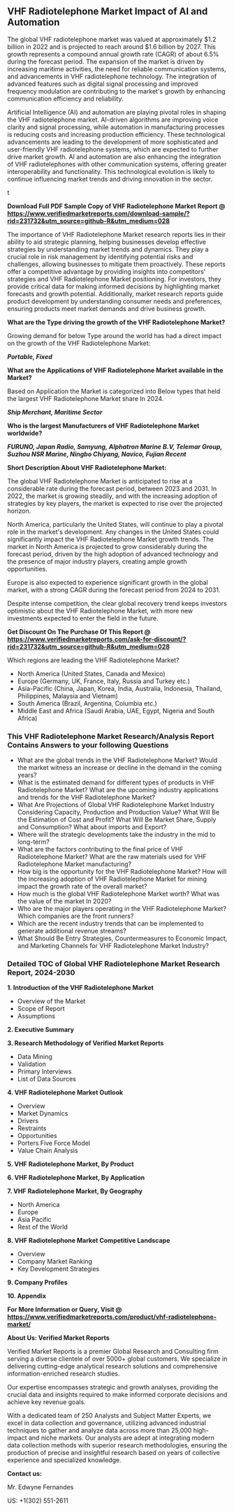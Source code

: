 <h2>VHF Radiotelephone Market Impact of AI and Automation</h2><p>The global VHF radiotelephone market was valued at approximately $1.2 billion in 2022 and is projected to reach around $1.6 billion by 2027. This growth represents a compound annual growth rate (CAGR) of about 6.5% during the forecast period. The expansion of the market is driven by increasing maritime activities, the need for reliable communication systems, and advancements in VHF radiotelephone technology. The integration of advanced features such as digital signal processing and improved frequency modulation are contributing to the market's growth by enhancing communication efficiency and reliability.</p><p>Artificial Intelligence (AI) and automation are playing pivotal roles in shaping the VHF radiotelephone market. AI-driven algorithms are improving voice clarity and signal processing, while automation in manufacturing processes is reducing costs and increasing production efficiency. These technological advancements are leading to the development of more sophisticated and user-friendly VHF radiotelephone systems, which are expected to further drive market growth. AI and automation are also enhancing the integration of VHF radiotelephones with other communication systems, offering greater interoperability and functionality. This technological evolution is likely to continue influencing market trends and driving innovation in the sector.</p>t</p><p id="" class=""><strong>Download Full PDF Sample Copy of VHF Radiotelephone Market Report @ <a href="https://www.verifiedmarketreports.com/download-sample/?rid=231732&utm_source=github-R&utm_medium=028" target="_blank">https://www.verifiedmarketreports.com/download-sample/?rid=231732&utm_source=github-R&utm_medium=028</a></strong></p><p>The importance of&nbsp;VHF Radiotelephone Market research reports lies in their ability to aid strategic planning, helping businesses develop effective strategies by understanding market trends and dynamics. They play a crucial role in risk management by identifying potential risks and challenges, allowing businesses to mitigate them proactively. These reports offer a competitive advantage by providing insights into competitors' strategies and VHF Radiotelephone Market positioning. For investors, they provide critical data for making informed decisions by highlighting market forecasts and growth potential. Additionally, market research reports guide product development by understanding consumer needs and preferences, ensuring products meet market demands and drive business growth.</p><p><strong>What are the&nbsp;Type driving the growth of the VHF Radiotelephone Market?</strong></p><p id="" class="">Growing demand for below Type around the world has had a direct impact on the growth of the VHF Radiotelephone Market:</p><em><strong>Portable, Fixed</strong></em></p><strong>What are the&nbsp;Applications&nbsp;of VHF Radiotelephone Market available in the Market?</strong></p><p id="" class="">Based on Application the Market is categorized into Below types that held the largest VHF Radiotelephone Market share In 2024.</p><em><strong>Ship Merchant, Maritime Sector</strong></em></p><strong>Who is the largest Manufacturers of VHF Radiotelephone Market worldwide?</strong></p><p><em><strong>FURUNO, Japan Radio, Samyung, Alphatron Marine B.V, Telemar Group, Suzhou NSR Marine, Ningbo Chiyang, Navico, Fujian Recent</strong></em></p><p id="" class=""><strong>Short Description About VHF Radiotelephone Market:</strong></p><p>The global VHF Radiotelephone Market is anticipated to rise at a considerable rate during the forecast period, between 2023 and 2031. In 2022, the market is growing steadily, and with the increasing adoption of strategies by key players, the market is expected to rise over the projected horizon.</p><p>North America, particularly the United States, will continue to play a pivotal role in the market's development. Any changes in the United States could significantly impact the VHF Radiotelephone Market growth trends. The market in North America is projected to grow considerably during the forecast period, driven by the high adoption of advanced technology and the presence of major industry players, creating ample growth opportunities.</p><p>Europe is also expected to experience significant growth in the global market, with a strong CAGR during the forecast period from 2024 to 2031.</p><p>Despite intense competition, the clear global recovery trend keeps investors optimistic about the VHF Radiotelephone Market, with more new investments expected to enter the field in the future.</p><p id="" class=""><strong>Get Discount On The Purchase Of This Report @ <a href="https://www.verifiedmarketreports.com/ask-for-discount/?rid=231732&utm_source=github-R&utm_medium=028" target="_blank">https://www.verifiedmarketreports.com/ask-for-discount/?rid=231732&utm_source=github-R&utm_medium=028</a></strong></p>Which regions are leading the VHF Radiotelephone Market?</p><ul><li>North America (United States, Canada and Mexico)</li><li>Europe (Germany, UK, France, Italy, Russia and Turkey etc.)</li><li>Asia-Pacific (China, Japan, Korea, India, Australia, Indonesia, Thailand, Philippines, Malaysia and Vietnam)</li><li>South America (Brazil, Argentina, Columbia etc.)</li><li>Middle East and Africa (Saudi Arabia, UAE, Egypt, Nigeria and South Africa)</li></ul><h3 id="" class="">This VHF Radiotelephone Market Research/Analysis Report Contains Answers to your following Questions</h3><ul><li>What are the global trends in the VHF Radiotelephone Market? Would the market witness an increase or decline in the demand in the coming years?</li><li>What is the estimated demand for different types of products in VHF Radiotelephone Market? What are the upcoming industry applications and trends for the VHF Radiotelephone Market?</li><li>What Are Projections of Global VHF Radiotelephone Market Industry Considering Capacity, Production and Production Value? What Will Be the Estimation of Cost and Profit? What Will Be Market Share, Supply and Consumption? What about imports and Export?</li><li>Where will the strategic developments take the industry in the mid to long-term?</li><li>What are the factors contributing to the final price of VHF Radiotelephone Market? What are the raw materials used for VHF Radiotelephone Market manufacturing?</li><li>How big is the opportunity for the VHF Radiotelephone Market? How will the increasing adoption of VHF Radiotelephone Market for mining impact the growth rate of the overall market?</li><li>How much is the global VHF Radiotelephone Market worth? What was the value of the market In 2020?</li><li>Who are the major players operating in the VHF Radiotelephone Market? Which companies are the front runners?</li><li>Which are the recent industry trends that can be implemented to generate additional revenue streams?</li><li>What Should Be Entry Strategies, Countermeasures to Economic Impact, and Marketing Channels for VHF Radiotelephone Market Industry?</li></ul><h3 id="" class="">Detailed TOC of Global VHF Radiotelephone Market Research Report, 2024-2030</h3><p id="" class=""><strong>1. Introduction of the VHF Radiotelephone Market</strong></p><ul><li>Overview of the Market</li><li>Scope of Report</li><li>Assumptions</li></ul><p id="" class=""><strong>2. Executive Summary</strong></p><p id="" class=""><strong>3. Research Methodology of Verified Market Reports</strong></p><ul><li>Data Mining</li><li>Validation</li><li>Primary Interviews</li><li>List of Data Sources</li></ul><p id="" class=""><strong>4. VHF Radiotelephone Market Outlook</strong></p><ul><li>Overview</li><li>Market Dynamics</li><li>Drivers</li><li>Restraints</li><li>Opportunities</li><li>Porters Five Force Model</li><li>Value Chain Analysis</li></ul><p id="" class=""><strong>5. VHF Radiotelephone Market, By Product</strong></p><p id="" class=""><strong>6. VHF Radiotelephone Market, By Application</strong></p><p id="" class=""><strong>7. VHF Radiotelephone Market, By Geography</strong></p><ul><li>North America</li><li>Europe</li><li>Asia Pacific</li><li>Rest of the World</li></ul><p id="" class=""><strong>8. VHF Radiotelephone Market Competitive Landscape</strong></p><ul><li>Overview</li><li>Company Market Ranking</li><li>Key Development Strategies</li></ul><p id="" class=""><strong>9. Company Profiles</strong></p><p id="" class=""><strong>10. Appendix</strong></p><p id="" class=""><strong>For More Information or Query, Visit @ <a href="https://www.verifiedmarketreports.com/product/vhf-radiotelephone-market/" target="_blank">https://www.verifiedmarketreports.com/product/vhf-radiotelephone-market/</a></strong></p><p id="" class=""><strong>About Us: Verified Market Reports</strong></p><p id="" class="">Verified Market Reports is a premier Global Research and Consulting firm serving a diverse clientele of over 5000+ global customers. We specialize in delivering cutting-edge analytical research solutions and comprehensive information-enriched research studies.</p><p id="" class="">Our expertise encompasses strategic and growth analyses, providing the crucial data and insights required to make informed corporate decisions and achieve key revenue goals.</p><p id="" class="">With a dedicated team of 250 Analysts and Subject Matter Experts, we excel in data collection and governance, utilizing advanced industrial techniques to gather and analyze data across more than 25,000 high-impact and niche markets. Our analysts are adept at integrating modern data collection methods with superior research methodologies, ensuring the production of precise and insightful research based on years of collective experience and specialized knowledge.</p><p id="" class=""><strong>Contact us:</strong></p><p id="" class="">Mr. Edwyne Fernandes</p><p id="" class="">US: +1(302) 551-2611</p>